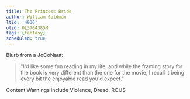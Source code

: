 ```yaml
---
title: The Princess Bride
author: William Goldman
ltid: '4936'
olid: OL3704385M
tags: [fantasy]
scheduled: true
---
```


Blurb from a JoCoNaut:

> "I'd like some fun reading in my life, and while the framing story for the
> book is very different than the one for the movie, I recall it being every bit
> the enjoyable read you'd expect."

Content Warnings include Violence, Dread, ROUS
